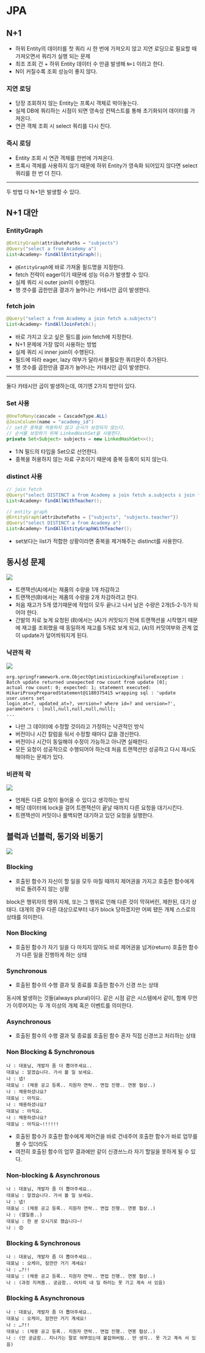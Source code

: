 # JPA

## N+1

- 하위 Entity의 데이터를 첫 쿼리 시 한 번에 가져오지 않고 지연 로딩으로 필요할 때 가져오면서 쿼리가 실행 되는 문제
- 최조 조회 건 + 하위 Entity 데이터 수 만큼 발생해 `N+1` 이라고 한다.
- N이 커질수록 조회 성능이 좋지 않다.

### 지연 로딩

- 당장 조회하지 않는 Entity는 프록시 객체로 박아놓는다.
- 실제 DB에 쿼리하는 시점이 되면 영속성 컨텍스트를 통해 초기화되어 데이터를 가져온다.
- 연관 객체 조회 시 select 쿼리를 다시 친다.

### 즉시 로딩

- Entity 조회 시 연관 객체를 한번에 가져온다.
- 프록시 객체를 사용하지 않기 때문에 하위 Entity가 영속화 되어있지 않다면 select 쿼리를 한 번 더 친다.

---

두 방법 다 N+1은 발생할 수 있다.

## N+1 대안

### EntityGraph

```java
@EntityGraph(attributePaths = "subjects")
@Query("select a from Academy a")
List<Academy> findAllEntityGraph();
```

- `@EntityGraph`에 바로 가져올 필드명을 지정한다.
- fetch 전략이 eager이기 때문에 성능 이슈가 발생할 수 있다.
- 실제 쿼리 시 outer join이 수행된다.
- 행 갯수를 곱한만큼 결과가 늘어나는 카테시안 곱이 발생한다.

### fetch join

```java
@Query("select a from Academy a join fetch a.subjects")
List<Academy> findAllJoinFetch();
```

- 바로 가지고 오고 싶은 필드를 join fetch에 지정한다. 
- N+1 문제에 가장 많이 사용하는 방법
- 실제 쿼리 시 inner join이 수행된다.
- 필드에 따라 eager, lazy 여부가 달라서 불필요한 쿼리문이 추가된다.
- 행 갯수를 곱한만큼 결과가 늘어나는 카테시안 곱이 발생한다.

---

둘다 카테시안 곱이 발생하는데, 여기엔 2가지 방안이 있다.

### Set 사용

```java
@OneToMany(cascade = CascadeType.ALL)
@JoinColumn(name = "academy_id")
// set은 중복을 허용하지 않고 순서가 보장되지 않는다.
// 순서를 보장하기 위해 LinkedHashSet을 사용한다.
private Set<Subject> subjects = new LinkedHashSet<>();
```

- 1:N 필드의 타입을 Set으로 선언한다.
- 중복을 허용하지 않는 자료 구조이기 때문에 중복 등록이 되지 않는다.

### distinct 사용

```java
// join fetch
@Query("select DISTINCT a from Academy a join fetch a.subjects s join fetch s.teacher")
List<Academy> findAllWithTeacher();
```

```java
// entity graph
@EntityGraph(attributePaths = {"subjects", "subjects.teacher"})
@Query("select DISTINCT a from Academy a")
List<Academy> findAllEntityGraphWithTeacher();
```

- set보다는 list가 적합한 상황이라면 중복을 제거해주는 distinct를 사용한다.

## 동시성 문제

![](../../.gitbook/assets/interview/database/lock.png)

- 트랜잭션(A)에서는 제품의 수량을 1개 차감하고
- 트랜잭션(B)에서는 제품의 수량을 2개 차감하려고 한다.
- 처음 재고가 5개 였기때문에 작업이 모두 끝나고 나서 남은 수량은 2개(5-2-1)가 되어야 한다.
- 간발의 차로 늦게 요청된 (B)에서는 (A)가 커밋되기 전에 트랜잭션을 시작했기 때문에 재고를 조회했을 때 동일하게 재고를 5개로 보게 되고, (A)의 커밋여부와 관계 없이 update가 덮어씌워지게 된다.

### 낙관적 락

![](../../.gitbook/assets/interview/database/optimistic.png)

```text
org.springframework.orm.ObjectOptimisticLockingFailureException : 
Batch update returned unexpected row count from update [0]; 
actual row count: 0; expected: 1; statement executed: 
HikariProxyPreparedStatement@1180375415 wrapping sql : 'update user.users set 
login_at=?, updated_at=?, version=? where id=? and version=?', 
parameters : [null,null,null,null,null];
...
```

- 나만 그 데이터에 수정할 것이라고 가정하는 낙관적인 방식
- 버전이나 시간 칼럼을 둬서 수정할 때마다 값을 갱신한다.
- 버전이나 시간이 동일해야 수정이 가능하고 아니면 실패한다.
- 모든 요청이 성공적으로 수행되어야 하는데 처음 트랜잭션만 성공하고 다시 재시도 해야하는 문제가 있다.

### 비관적 락

![](../../.gitbook/assets/interview/database/pessimistick.png)

- 언제든 다른 요청이 들어올 수 있다고 생각하는 방식
- 해당 데이터에 lock을 걸어 트랜잭션이 끝날 때까지 다른 요청을 대기시킨다.
- 트랜잭션이 커밋이나 롤백되면 대기하고 있던 요청을 실행한다.

## 블럭과 넌블럭, 동기와 비동기

![](../../.gitbook/assets/interview/operating-system/screenshot%202021-03-22%20오전%208.27.46.png)

### Blocking

- 호출된 함수가 자신이 할 일을 모두 마칠 때까지 제어권을 가지고 호출한 함수에게 바로 돌려주지 않는 상황

block은 행위자의 행위 자체, 또는 그 행위로 인해 다른 것이 막혀버린, 제한된, 대기 상태다. 대개의 경우 다른 대상으로부터 내가 block 당하겠지만 어찌 됐든 개체 스스로의 상태를 의미한다.

### Non Blocking

- 호출된 함수가 자기 일을 다 마치지 않아도 바로 제어권을 넘겨(return) 호출한 함수가 다른 일을 진행하게 하는 상태

### Synchronous

- 호출된 함수의 수행 결과 및 종료를 호출한 함수가 신경 쓰는 상태

동시에 발생하는 것들(always plural)이다. 같은 시점 같은 시스템에서 같이, 함께 무언가 이루어지는 두 개 이상의 개체 혹은 이벤트를 의미한다.

### Asynchronous

- 호출된 함수의 수행 결과 및 종료를 호출된 함수 혼자 직접 신경쓰고 처리하는 상태

### Non Blocking & Synchronous

```text
나 : 대표님, 개발자 좀 더 뽑아주세요..
대표님 : 알겠습니다. 가서 볼 일 보세요.
나 : 넵!
대표님 : (채용 공고 등록.. 지원자 연락.. 면접 진행.. 연봉 협상..)
나 : 채용하셨나요?
대표님 : 아직요.
나 : 채용하셨나요?
대표님 : 아직요.
나 : 채용하셨나요?
대표님 : 아직요~!!!!!!
```

- 호출된 함수가 호출한 함수에게 제어건을 바로 건네주어 호출한 함수가 바로 업무를 불 수 있더라도
- 여전히 호출된 함수의 업무 결과에만 같이 신경쓰느라 자기 할일을 못하게 될 수 있다.

### Non-blocking & Asynchronous

```text
나 : 대표님, 개발자 좀 더 뽑아주세요..
대표님 : 알겠습니다. 가서 볼 일 보세요.
나 : 넵!
대표님 : (채용 공고 등록.. 지원자 연락.. 면접 진행.. 연봉 협상..)
나 : (열일중..)
대표님 : 한 분 모시기로 했습니다~!
나 : 😍
```

### Blocking & Synchronous

```text
나 : 대표님, 개발자 좀 더 뽑아주세요..
대표님 : 오케이, 잠깐만 거기 계세요!
나 : …?!!
대표님 : (채용 공고 등록.. 지원자 연락.. 면접 진행.. 연봉 협상..)
나 : (과정 지켜봄.. 궁금함.. 어차피 내 일 하러는 못 가고 계속 서 있음)
```

### Blocking & Asynchronous

```text
나 : 대표님, 개발자 좀 더 뽑아주세요..
대표님 : 오케이, 잠깐만 거기 계세요!
나 : …?!!
대표님 : (채용 공고 등록.. 지원자 연락.. 면접 진행.. 연봉 협상..)
나 : (안 궁금함.. 지나가는 말로 여쭈었는데 붙잡혀버림.. 딴 생각.. 못 가고 계속 서 있음)
```